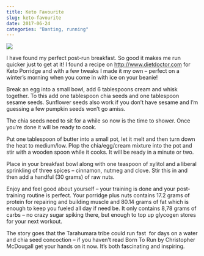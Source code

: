 ```yaml
---
title: Keto Favourite
slug: keto-favourite
date: 2017-06-24
categories: "Banting, running"
---
```


<p><img src="http://res.cloudinary.com/dy6grlu8z/image/upload/v1558841642/skeoou64mvyi2v042qvv.jpg"/></p>
<p>I have found my perfect post-run breakfast. So good it makes me run quicker just to get at it! I found a recipe on <a href="http://www.dietdoctor.com" rel="nofollow">http://www.dietdoctor.com</a> for Keto Porridge and with a few tweaks I made it my own – perfect on a winter’s morning when you come in with ice on your beanie!</p>
<p>Break an egg into a small bowl, add 6 tablespoons cream and whisk together. To this add one tablespoon chia seeds and one tablespoon sesame seeds. Sunflower seeds also work if you don’t have sesame and I’m guessing a few pumpkin seeds won’t go amiss.</p>
<p>The chia seeds need to sit for a while so now is the time to shower. Once you’re done it will be ready to cook.</p>
<p>Put one tablespoon of butter into a small pot, let it melt and then turn down the heat to medium/low. Plop the chia/egg/cream mixture into the pot and stir with a wooden spoon while it cooks. It will be ready in a minute or two.</p>
<p>Place in your breakfast bowl along with one teaspoon of xylitol and a liberal sprinkling of three spices – cinnamon, nutmeg and clove. Stir this in and then add a handful (30 grams) of raw nuts.</p>
<p>Enjoy and feel good about yourself – your training is done and your post-training routine is perfect. Your porridge plus nuts contains 17.2 grams of protein for repairing and building muscle and 80.14 grams of fat which is enough to keep you fueled all day if need be. It only contains 8,78 grams of carbs – no crazy sugar spiking there, but enough to top up glycogen stores for your next workout.</p>
<p>The story goes that the Tarahumara tribe could run fast  for days on a water and chia seed concoction – if you haven’t read Born To Run by Christopher McDougall get your hands on it now. It’s both fascinating and inspiring.</p>
<p> </p>







